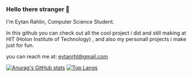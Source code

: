 ### Hello there stranger 👋

<!--
**BiggieFudge/BiggieFudge** is a ✨ _special_ ✨ repository because its `README.md` (this file) appears on your GitHub profile.

Here are some ideas to get you started:





-->

I'm Eytan Rahlin, Computer Science Student.

In this github you can check out all the cool project i did and still making at HIT (Holon Institute of Technology) , and also my personall projects i make just for fun.



you can reach me at: eytanrhl@gmail.com

[![Anurag's GitHub stats](https://github-readme-stats.vercel.app/api?username=Biggiefudge)](https://github.com/anuraghazra/github-readme-stats)
[![Top Langs](https://github-readme-stats.vercel.app/api/top-langs/?username=Biggiefudge&exclude_repo=Second-year---HIT)](https://github.com/anuraghazra/github-readme-stats)
